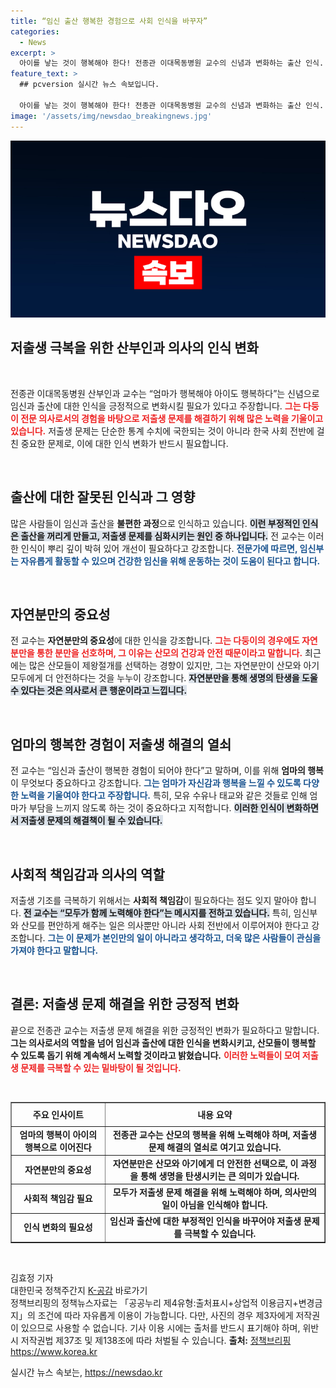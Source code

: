 ```yaml
---
title: “임신 출산 행복한 경험으로 사회 인식을 바꾸자”
categories:
  - News
excerpt: >
  아이를 낳는 것이 행복해야 한다! 전종관 이대목동병원 교수의 신념과 변화하는 출산 인식. 다둥이 전문 의사가 전하는 출산의 진짜 의미와 저출생 문제 해결의 키를 확인해보세요!
feature_text: >
  ## pcversion 실시간 뉴스 속보입니다.

  아이를 낳는 것이 행복해야 한다! 전종관 이대목동병원 교수의 신념과 변화하는 출산 인식. 다둥이 전문 의사가 전하는 출산의 진짜 의미와 저출생 문제 해결의 키를 확인해보세요!
image: '/assets/img/newsdao_breakingnews.jpg'
---
```


<p><img src="/assets/img/newsdao_breakingnews.jpg" alt="pcversion 속보" /></p>

<h2 data-ke-size="size26">저출생 극복을 위한 산부인과 의사의 인식 변화</h2>

<p data-ke-size="size16">&nbsp;</p>

<p>전종관 이대목동병원 산부인과 교수는 “엄마가 행복해야 아이도 행복하다”는 신념으로 임신과 출산에 대한 인식을 긍정적으로 변화시킬 필요가 있다고 주장합니다. <b><span style="color: #ee2323;">그는 다둥이 전문 의사로서의 경험을 바탕으로 저출생 문제를 해결하기 위해 많은 노력을 기울이고 있습니다.</span></b> 저출생 문제는 단순한 통계 수치에 국한되는 것이 아니라 한국 사회 전반에 걸친 중요한 문제로, 이에 대한 인식 변화가 반드시 필요합니다.  </p>

<p data-ke-size="size16">&nbsp;</p>

<h2 data-ke-size="size26">출산에 대한 잘못된 인식과 그 영향</h2>

<p>많은 사람들이 임신과 출산을 <b>불편한 과정</b>으로 인식하고 있습니다. <b><span style="background-color: #21538527;">이런 부정적인 인식은 출산을 꺼리게 만들고, 저출생 문제를 심화시키는 원인 중 하나입니다.</span></b> 전 교수는 이러한 인식이 뿌리 깊이 박혀 있어 개선이 필요하다고 강조합니다. <b><span style="color: #1a5490;">전문가에 따르면, 임신부는 자유롭게 활동할 수 있으며 건강한 임신을 위해 운동하는 것이 도움이 된다고 합니다.</span></b>   </p>

<p data-ke-size="size16">&nbsp;</p>

<h2 data-ke-size="size26">자연분만의 중요성</h2>

<p>전 교수는 <b>자연분만의 중요성</b>에 대한 인식을 강조합니다. <b><span style="color: #ee2323;">그는 다둥이의 경우에도 자연분만을 통한 분만을 선호하며, 그 이유는 산모의 건강과 안전 때문이라고 말합니다.</span></b> 최근에는 많은 산모들이 제왕절개를 선택하는 경향이 있지만, 그는 자연분만이 산모와 아기 모두에게 더 안전하다는 것을 누누이 강조합니다. <b><span style="background-color: #21538527;">자연분만을 통해 생명의 탄생을 도울 수 있다는 것은 의사로서 큰 행운이라고 느낍니다.</span></b>  </p>

<p data-ke-size="size16">&nbsp;</p>

<h2 data-ke-size="size26">엄마의 행복한 경험이 저출생 해결의 열쇠</h2>

<p>전 교수는 “임신과 출산이 행복한 경험이 되어야 한다”고 말하며, 이를 위해 <b>엄마의 행복</b>이 무엇보다 중요하다고 강조합니다. <b><span style="color: #1a5490;">그는 엄마가 자신감과 행복을 느낄 수 있도록 다양한 노력을 기울여야 한다고 주장합니다.</span></b> 특히, 모유 수유나 태교와 같은 것들로 인해 엄마가 부담을 느끼지 않도록 하는 것이 중요하다고 지적합니다. <b><span style="background-color: #21538527;">이러한 인식이 변화하면서 저출생 문제의 해결책이 될 수 있습니다.</span></b>  </p>

<p data-ke-size="size16">&nbsp;</p>

<h2 data-ke-size="size26">사회적 책임감과 의사의 역할</h2>

<p>저출생 기조를 극복하기 위해서는 <b>사회적 책임감</b>이 필요하다는 점도 잊지 말아야 합니다. <b><span style="background-color: #21538527;">전 교수는 “모두가 함께 노력해야 한다”는 메시지를 전하고 있습니다.</span></b> 특히, 임신부와 산모를 편안하게 해주는 일은 의사뿐만 아니라 사회 전반에서 이루어져야 한다고 강조합니다. <b><span style="color: #1a5490;">그는 이 문제가 본인만의 일이 아니라고 생각하고, 더욱 많은 사람들이 관심을 가져야 한다고 말합니다.</span></b>  </p>

<p data-ke-size="size16">&nbsp;</p>

<h2 data-ke-size="size26">결론: 저출생 문제 해결을 위한 긍정적 변화</h2>

<p>끝으로 전종관 교수는 저출생 문제 해결을 위한 긍정적인 변화가 필요하다고 말합니다. <b>그는 의사로서의 역할을 넘어 임신과 출산에 대한 인식을 변화시키고, 산모들이 행복할 수 있도록 돕기 위해 계속해서 노력할 것이라고 밝혔습니다.</b> <b><span style="color: #ee2323;">이러한 노력들이 모여 저출생 문제를 극복할 수 있는 밑바탕이 될 것입니다.</span></b>  </p>

<p data-ke-size="size16">&nbsp;</p>

<table style="width: 100%; border-collapse: collapse;" border="1">
    <tr>
        <th style="text-align: center; height: 30px;"><b>주요 인사이트</b></th>
        <th style="text-align: center; height: 30px;"><b>내용 요약</b></th>
    </tr>
    <tr>
        <td style="text-align: center; height: 17px;"><b>엄마의 행복이 아이의 행복으로 이어진다</b></td>
        <td style="text-align: center; height: 17px;"><b>전종관 교수는 산모의 행복을 위해 노력해야 하며, 저출생 문제 해결의 열쇠로 여기고 있습니다.</b></td>
    </tr>
    <tr>
        <td style="text-align: center; height: 17px;"><b>자연분만의 중요성</b></td>
        <td style="text-align: center; height: 17px;"><b>자연분만은 산모와 아기에게 더 안전한 선택으로, 이 과정을 통해 생명을 탄생시키는 큰 의미가 있습니다.</b></td>
    </tr>
    <tr>
        <td style="text-align: center; height: 17px;"><b>사회적 책임감 필요</b></td>
        <td style="text-align: center; height: 17px;"><b>모두가 저출생 문제 해결을 위해 노력해야 하며, 의사만의 일이 아님을 인식해야 합니다.</b></td>
    </tr>
    <tr>
        <td style="text-align: center; height: 17px;"><b>인식 변화의 필요성</b></td>
        <td style="text-align: center; height: 17px;"><b>임신과 출산에 대한 부정적인 인식을 바꾸어야 저출생 문제를 극복할 수 있습니다.</b></td>
    </tr>
</table>

<p data-ke-size="size16">&nbsp;</p>

<p>김효정 기자<br />
대한민국 정책주간지 <a href="https://https://www.korea.kr" target="_blank">K-공감</a> 바로가기<br />
정책브리핑의 정책뉴스자료는 「공공누리 제4유형:출처표시+상업적 이용금지+변경금지」의 조건에 따라 자유롭게 이용이 가능합니다. 다만, 사진의 경우 제3자에게 저작권이 있으므로 사용할 수 없습니다. 기사 이용 시에는 출처를 반드시 표기해야 하며, 위반 시 저작권법 제37조 및 제138조에 따라 처벌될 수 있습니다. <b>출처:</b> <a href="https://https://www.korea.kr" target="_blank">정책브리핑 https://www.korea.kr</a></p>
실시간 뉴스 속보는, <a href="https://newsdao.kr" rel="dofollow">https://newsdao.kr</a>


